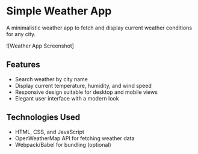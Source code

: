 # Simple Weather App

A minimalistic weather app to fetch and display current weather conditions for any city.

![Weather App Screenshot]

## Features

- Search weather by city name
- Display current temperature, humidity, and wind speed
- Responsive design suitable for desktop and mobile views
- Elegant user interface with a modern look

## Technologies Used

- HTML, CSS, and JavaScript
- OpenWeatherMap API for fetching weather data
- Webpack/Babel for bundling (optional)

